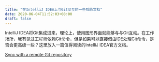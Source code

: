 ```yaml
---
title: "在IntelliJ IDEA上与Git交互的一些帮助文档"
date: 2020-06-04T11:52:03+08:00
draft: false
---
```


IntelliJ IDEA将Git集成进来，理论上，使用图形界面就能够与与Git互动。在工作场所，我有见过工程师依赖Git命令，但是如果可以直接借由IDE处理Git命令，是否会更高级一些？这里放入一篇值得阅读的IntelliJ IDEA官方文档。

<!--more-->

[Sync with a remote Git repository](https://www.jetbrains.com/help/idea/sync-with-a-remote-repository.html)
